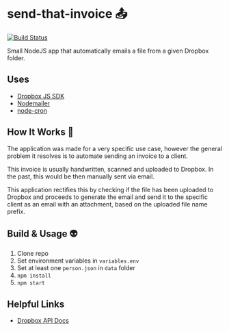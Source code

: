# send-that-invoice 📤
[![Build Status](https://travis-ci.org/daviddeejjames/send-that-invoice.svg?branch=master)](https://travis-ci.org/daviddeejjames/send-that-invoice)

Small NodeJS app that automatically emails a file from a given Dropbox folder.

## Uses
- [Dropbox JS SDK](https://github.com/dropbox/dropbox-sdk-js)
- [Nodemailer](https://github.com/nodemailer/nodemailer)
- [node-cron](https://github.com/kelektiv/node-cron)

## How It Works 🔧
The application was made for a very specific use case, however the general problem it resolves is to automate sending an invoice to a client.

This invoice is usually handwritten, scanned and uploaded to Dropbox. In the past, this would be then manually sent via email.

This application rectifies this by checking if the file has been uploaded to Dropbox and proceeds to generate the email and send it to the specific client as an email with an attachment, based on the uploaded file name prefix.

## Build & Usage :alien:
1. Clone repo
1. Set environment variables in ```variables.env```
1. Set at least one ```person.json``` in ```data``` folder
1. ```npm install```
1. ```npm start```

## Helpful Links
- [Dropbox API Docs](http://dropbox.github.io/dropbox-sdk-js/)